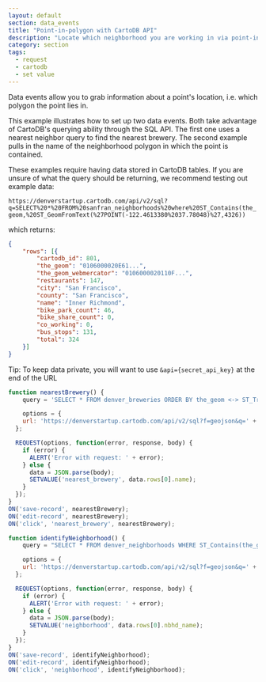```yaml
---
layout: default
section: data_events
title: "Point-in-polygon with CartoDB API"
description: "Locate which neighborhood you are working in via point-in-polygon."
category: section
tags:
  - request
  - cartodb
  - set value
---
```


Data events allow you to grab information about a point's location, i.e. which polygon the point lies in.

This example illustrates how to set up two data events. Both take advantage of CartoDB's querying ability through the SQL API. The first one uses a nearest neighbor query to find the nearest brewery. The second example pulls in the name of the neighborhood polygon in which the point is contained.

These examples require having data stored in CartoDB tables. If you are unsure of what the query should be returning, we recommend testing out example data:

`https://denverstartup.cartodb.com/api/v2/sql?q=SELECT%20*%20FROM%20sanfran_neighborhoods%20where%20ST_Contains(the_geom,%20ST_GeomFromText(%27POINT(-122.4613380%2037.78048)%27,4326))`

which returns:
```json
{
	"rows": [{
		"cartodb_id": 801,
		"the_geom": "0106000020E61...",
		"the_geom_webmercator": "0106000020110F...",
		"restaurants": 147,
		"city": "San Francisco",
		"county": "San Francisco",
		"name": "Inner Richmond",
		"bike_park_count": 46,
		"bike_share_count": 0,
		"co_working": 0,
		"bus_stops": 131,
		"total": 324
	}]
}
```

Tip: To keep data private, you will want to use `&api={secret_api_key}` at the end of the URL

```js
function nearestBrewery() {
	query = 'SELECT * FROM denver_breweries ORDER BY the_geom <-> ST_Transform(CDB_LatLng(' + LONGITUDE() + ',' + LATITUDE() + '),4326) LIMIT 60';

	options = {
    url: 'https://denverstartup.cartodb.com/api/v2/sql?f=geojson&q=' + encodeURIComponent(query)
  };

  REQUEST(options, function(error, response, body) {
    if (error) {
      ALERT('Error with request: ' + error);
    } else {
      data = JSON.parse(body);
      SETVALUE('nearest_brewery', data.rows[0].name);
    }
  });
}
ON('save-record', nearestBrewery);
ON('edit-record', nearestBrewery);
ON('click', 'nearest_brewery', nearestBrewery);

function identifyNeighborhood() {
	query = "SELECT * FROM denver_neighborhoods WHERE ST_Contains(the_geom, ST_GeomFromText('POINT("+ LONGITUDE() + " " + LATITUDE()+ ")', 4326));"

	options = {
    url: 'https://denverstartup.cartodb.com/api/v2/sql?f=geojson&q=' + encodeURIComponent(query)
  };

  REQUEST(options, function(error, response, body) {
    if (error) {
      ALERT('Error with request: ' + error);
    } else {
      data = JSON.parse(body);
      SETVALUE('neighborhood', data.rows[0].nbhd_name);
    }
  });
}
ON('save-record', identifyNeighborhood);
ON('edit-record', identifyNeighborhood);
ON('click', 'neighborhood', identifyNeighborhood);
```
